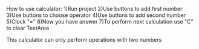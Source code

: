 How to use calculator:
        1)Run project
        2)Use buttons to add first number
        3)Use buttons to choose operator
        4)Use buttons to add second number
        5)Clock "="
        6)Now you have answer
        7)To perform next calculation use "C" to clear TextArea
        
This calculator can only perform operations with two numbers
